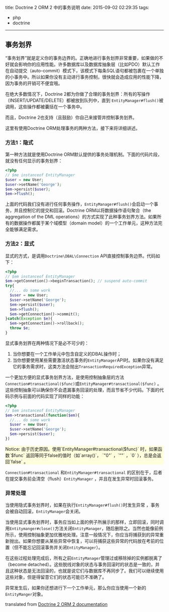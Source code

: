 title: Doctrine 2 ORM 2 中的事务说明
date: 2015-09-02 02:29:35
tags:
- php
- doctrine
---

## 事务划界

“事务划界”就是定义你的事务边界的。正确地进行事务划界非常重要，如果做的不好就会影响你的应用性能。许多数据库以及数据库抽象层（比如PDO）默认工作在自动提交（auto-commit）模式下，该模式下每条SQL语句都被包裹在一个单独的小事务中。所以如果你没有主动进行事务控制，很快就会造成应用的性能下降，因为事务的开销可不便宜哦。

在绝大多数情况下，Doctrine 2都为你做了合理的事务划界：所有的写操作（INSERT/UPDATE/DELETE）都被放到队列中，直到 `EntityManager#flush()`被调用，这些操作都被囊括在一个事务中。

而且，Doctrine 2也支持（且鼓励）你自己来接管并控制事务划界。

这里有使用Doctrine ORM处理事务的两种方法，接下来将详细讲述。
<!--more-->

### 方法1：隐式

第一种方法就是使用Doctrine ORM默认提供的事务处理机制。下面的代码片段，就没有任何显示的事务划界：

``` php
<?php
// $me instanceof EntityManager
$user = new User;
$user->setName('George');
$em->persist($user);
$em->flush();
```

上面的代码我们没有进行任何事务操作，`EntityManager#flush()`会启动一个事务，并且控制它的提交和回滚。Doctrine ORM以将数据操作语句聚合（the aggregation of the DML operations）的方式实现了此种事务划界方法。如果所有的数据操作都属于某个域模型（domain model）的一个工作单元，这种方法完全能够满足需求。

### 方法2：显式

显式的方式，是调用`Doctrine\DBAL\Connection` API直接控制事务边界。代码如下：

``` php
<?php
// $em instanceof EntityManager
$em->getConnetion()->beginTransaction(); // suspend auto-commit
try{
  //... do some work
  $user = new User;
  $user->setName('George');
  $em->persist($user);
  $em->flush();
  $em->getConnection()->commit();
}catch(Exception $e){
  $em->getConnection()->rollback();
  throw $e;
}
```

显式事务划界在两种情况下是必不可少的：

1. 当你想要在一个工作单元中包含自定义的DBAL操作时；
2. 当你想要使用某些需要激活状态事务的`EntityManager`API时。如果你没有满足它的事务需求时，这类方法会抛出`TransactionRequiredException`异常。

一个更加方便的显式事务划界方法，是使用控制抽象层的方法`Connection#transactional($func)`或`EntityManager#transactional($func)` 。这些控制抽象可以确保你不会遗漏事务回滚的处理，而且节省不少代码。下面的代码示例与前面的代码实现了同样的功能：

``` php
<?php
// $em instanceof EntityManager
$em->transactional(function($em){
  //... do some work
  $user = new User;
  $user->setName('George');
  $em->persist($user);
})
```

<p style='background-color:#FFFFDD;'>Notice: 由于历史原因。使用`EntityManager#transactional($func)` 时，如果函数`$func` 返回等同于false的值时（如`array()`， `"0"` ，`""` ，`0` ），总是会返回`false` 。</p>

`Connection#transactional` 和`EntityManager#transactional` 的区别在于，后者在提交事务前会清空（flush）`EntityManager` ，并且在发生异常时回滚事务。

### 异常处理

当使用隐式事务划界时，如果在执行`EntityManager#flush()`时发生异常 ，事务会被自动回滚，`EntityManager`会关闭。

当使用显式事务划界时，事务应当如上面的例子所展示的那样，立即回滚，同时调用`Entitymanger#close()`方法关闭`EntityManager`，随后删除之。当然也能像前例所示，使用控制抽象更加优雅地处理。注意一般情况下，你应当将捕获到的异常重新抛出。如果你想要从某些异常中恢复，可以将捕获这些异常的代码放在考前的位置（但不能忘记回滚事务并关闭`EntityManager`）。

在这些过程处理完成后，所有之前`EntityManager`管理过或移除掉的实例都脱离了（become detached）。这些脱线对象的状态与事务回滚时的状态是一致的，并且这种状态是无法回滚的，也就是说它们与数据库不再同步了。我们可以继续使用这些对象，但是得留意它们的状态可能已不准确了。

异常发生后，如果你还想进行下一个工作单元，那么你应当使用一个新的`EntityManger`对象。


translated from [Doctrine 2 ORM 2 documentation](http://doctrine-orm.readthedocs.org/en/latest/reference/transactions-and-concurrency.html)

